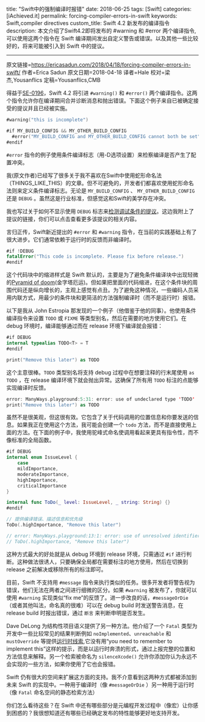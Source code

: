 title: "Swift中的强制编译时报错"
date: 2018-06-25
tags: [Swift]
categories: [iAchieved.it]
permalink: forcing-compiler-errors-in-swift
keywords: Swift,compiler directives
custom_title: Swift 4.2 新发布的编译指令
description: 本文介绍了Swift4.2即将发布的 #warning 和 #error 两个编译指令,可以使用这两个指令在 Swift 编译期间发出自定义警告或错误。以及其他一些比较好的，将来可能被引入到 Swift 中的提议。

---
原文链接=https://ericasadun.com/2018/04/18/forcing-compiler-errors-in-swift/
作者=Erica Sadun
原文日期=2018-04-18
译者=Hale
校对=梁杰,Yousanflics
定稿=Yousanflics,CMB

<!--此处开始正文-->

得益于[SE-0196](https://github.com/apple/swift-evolution/blob/master/proposals/0196-diagnostic-directives.md)，Swift 4.2 将引进 `#warning()` 和 `#error()` 两个编译指令。这两个指令允许你在编译期间合并诊断消息和抛出错误。下面这个例子来自已被确定接受的提议并且已经被实施。

<!--more-->

```swift
#warning("this is incomplete")

#if MY_BUILD_CONFIG && MY_OTHER_BUILD_CONFIG
  #error("MY_BUILD_CONFIG and MY_OTHER_BUILD_CONFIG cannot both be set")
#endif
```

`#error` 指令的例子使用条件编译标志（用-D选项设置）来检察编译是否产生了配置冲突。

我(原文作者)已经写了很多关于我不喜欢在Swift中使用蛇形命名法（THINGS_LIKE_THIS）的文章。但不可避免的，开发者们都喜欢使用蛇形命名法则来定义条件编译标志。无论是 `MY_BUILD_CONFIG` 、 `MY_OTHER_BUILD_CONFIG` 还是 `DEBUG` 。虽然这是行业标准，但感觉这和Swift的美学存在冲突。

我也写过关于如何不显示使用 `DEBUG` 标志来[检测调试条件的提议](https://ericasadun.com/2018/04/15/writing-swift-adventures-in-compiler-mods/)。这边我附上了提议的链接，你们可以点击查看更多该提议的相关内容。

言归正传，Swift新近提出的 `#error` 和 `#warning` 指令，在当前的实践基础上有了很大进步。它们通常依赖于运行时的反馈而非编译时。

```swift
#if !DEBUG
fatalError("This code is incomplete. Please fix before release.")
#endif
```

这个代码块中的缩进样式是 Swift 默认的，主要是为了避免条件编译块中出现轻微的[Pyramid of doom](https://en.wikipedia.org/wiki/Pyramid_of_doom_(programming))(金字塔厄运)。但如果把里面的代码缩进，在这个条件块的周围代码还是纵向增长的，主观上感觉有点丑。为了避免这种情况，一些编码人员采用内联方式，用最少的条件块和更简洁的方法强制编译时（而不是运行时）报错。

以下是我从 John Estropia 那发现的一个例子（他借鉴于他的同事）。他使用条件编译指令来设置 `TODO` 或 `FIXME` 等类型别名，然后在需要的地方使用它们。在 debug 环境时，编译能够通过而在 release 环境下编译就会报错：

```swift
#if DEBUG 
internal typealias TODO<T> = T
#endif

print("Remove this later") as TODO
```

这个主意很棒。`TODO` 类型别名将支持 debug 过程中在想要注释的行末尾使用 `as TODO` ，在 release 编译环境下就会抛出异常。这确保了所有用 `TODO` 标注的点能够实现编译时反馈。

```swift
error: ManyWays.playground:5:31: error: use of undeclared type 'TODO'
print("Remove this later") as TODO
```

虽然不是很美观，但这很有效。它包含了关于代码调用的位置信息和你要发送的信息。如果我正在使用这个方法，我可能会创建一个 `todo` 方法，而不是直接使用上面的方法。在下面的例子中，我使用驼峰式命名使调用看起来更具有指令性，而不像标准的全局函数。

```swift
#if DEBUG
internal enum IssueLevel {
    case
    mildImportance,
    moderateImportance,
    highImportance,
    criticalImportance
}

internal func ToDo(_ level: IssueLevel, _ string: String) {}
#endif

// 提供编译错误、描述信息和优先级
ToDo(.highImportance, "Remove this later")

// error: ManyWays.playground:13:1: error: use of unresolved identifier 'ToDo'
// ToDo(.highImportance, "Remove this later")
```

这种方式最大的好处就是从 debug 环境到 release 环境，只需通过 `#if` 进行判断。这种做法很诱人，只要确保全局都在需要标注的地方使用，然后在切换到 release 之前解决或移除所有的标注即可。

目前，Swift 不支持用 `#message` 指令来执行类似的任务。很多开发者将警告视为错误，他们无法在两者之间进行细微的区分。如果 `#warning` 被发布了，你就可以使用 `#warning` 实现类似“fix me”的反馈了。进一步改良的话，`#messageOrDie` （或者其他叫法，命名真的很难）可以在 debug build 时发送警告消息，在 release build 时报出错误，通过 `断言` 来判断申明是否发生。

Dave DeLong 为结构性项目语义提供了另一种方法。他介绍了一个 `Fatal` 类型为开发中一些比较常见的结果判断例如 `noImplemented`、`unreachable` 和 `mustOverride` 等提供[运行时线索](https://forums.swift.org/t/introducing-namespacing-for-common-swift-error-scenarios/10773),它没有用“you need to remember to implement this”这样的提示，而是以运行时奔溃的形式，通过上报完整的位置和方法信息来解释。另一个检索被命名为 `silenceXcode()` 允许你添加你认为永远不会实现的一些方法，如果你使用了它也会报错。

Swift 仍有很大的空间来扩展这方面的支持。我不介意看到这两种方式都被添加到未来 Swift 的实现中。一种用于编译时（像 `#messageOrDie` ）另一种用于运行时（像 `Fatal` 命名空间的静态检索方法）

你们怎么看待这些？在 Swift 中还有哪些部分是元编程开发过程中（像宏）让你感到困惑的？我很想知道还有哪些已经确定发布的特性能够更好地支持开发。